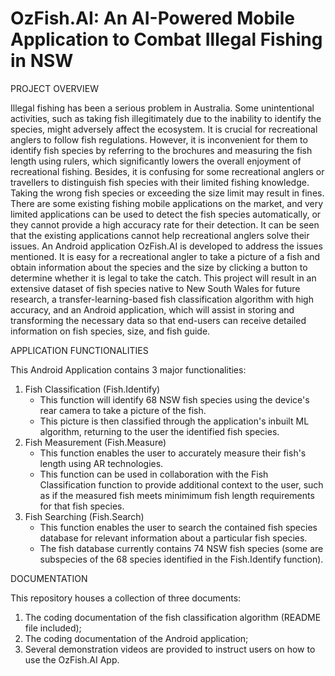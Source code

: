 # OzFish.AI: An AI-Powered Mobile Application to Combat Illegal Fishing in NSW

PROJECT OVERVIEW

Illegal fishing has been a serious problem in Australia. Some unintentional activities, such as taking fish illegitimately due to the inability to identify the species, might adversely affect the ecosystem. It is crucial for recreational anglers to follow fish regulations. However, it is inconvenient for them to identify fish species by referring to the brochures and measuring the fish length using rulers, which significantly lowers the overall enjoyment of recreational fishing. Besides, it is confusing for some recreational anglers or travellers to distinguish fish species with their limited fishing knowledge.  Taking the wrong fish species or exceeding the size limit may result in fines. There are some existing fishing mobile applications on the market, and very limited applications can be used to detect the fish species automatically, or they cannot provide a high accuracy rate for their detection. It can be seen that the existing applications cannot help recreational anglers solve their issues. An Android application OzFish.AI is developed to address the issues mentioned. It is easy for a recreational angler to take a picture of a fish and obtain information about the species and the size by clicking a button to determine whether it is legal to take the catch. This project will result in an extensive dataset of fish species native to New South Wales for future research, a transfer-learning-based fish classification algorithm with high accuracy, and an Android application, which will assist in storing and transforming the necessary data so that end-users can receive detailed information on fish species, size, and fish guide.

APPLICATION FUNCTIONALITIES

This Android Application contains 3 major functionalities:
1. Fish Classification (Fish.Identify)
	- This function will identify 68 NSW fish species using the device's rear camera to take a picture of the fish.
	- This picture is then classified through the application's inbuilt ML algorithm, returning to the user the identified fish species.
2. Fish Measurement (Fish.Measure)
	- This function enables the user to accurately measure their fish's length using AR technologies.
	- This function can be used in collaboration with the Fish Classification function to provide additional context to the user, such as if the measured fish meets minimimum fish length requirements for that fish species.
3. Fish Searching (Fish.Search)
	- This function enables the user to search the contained fish species database for relevant information about a particular fish species.
	- The fish database currently contains 74 NSW fish species (some are subspecies of the 68 species identified in the Fish.Identify function).

DOCUMENTATION

This repository houses a collection of three documents:
1. The coding documentation of the fish classification algorithm (README file included);
2. The coding documentation of the Android application;
3. Several demonstration videos are provided to instruct users on how to use the OzFish.AI App.
